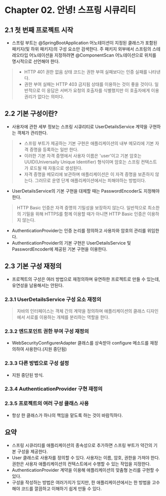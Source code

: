 # Chapter 02. 안녕! 스프링 시큐리티

## 2.1 첫 번째 프로젝트 시작

- 스프링 부트는 @SpringBootApplication 어노테이션이 지정된 클래스가 포함된 패키지(및 하위 패키지)의 구성 요소만 검색한다. 주 패키지 외부에서 스프링의 스테레오타입 어노테이션을 지정하려면 @ComponentScan 어노테이션으로 위치를 명시적으로 선언해야 한다.

> - HTTP 401 권한 없음 상태 코드는 권한 부여 실패보다는 인증 실패를 나타낸다.
> - 권한 부여 실패는 HTTP 403 금지됨 상태를 이용하는 것이 좋을 것이다. 일반적으로 이 응답은 서버가 요청의 호출자를 식별했지만 이 호출자에게 이용 권리가 없다는 의미다.

## 2.2 기본 구성이란?

- 사용자에 관한 세부 정보는 스프링 시큐리티로 UserDetailsService 계약을 구현하는 객체가 관리한다.

> - 스프링 부트가 제공하는 기본 구현은 애플리케이션의 내부 메모리에 기본 자격 증명을 등록하는 일만 한다.
> - 이러한 기본 자격 증명에서 사용자 이름은 'user'이고 기본 암호는 UUID(Universally Unique Identifier) 형식이며 암호는 스프링 컨텍스트가 로드될 때 자동으로 생성된다.
> - 자격 증명을 메모리에 보관하며 애플리케이션은 이 자격 증명을 보존하지 않는다. 그러므로 운영 단계 애플리케이션에서는 피해야하는 방법이다.

- UserDetailsService의 기본 구현을 대체할 때는 PasswordEncoder도 지정해야한다.

> HTTP Basic 인증은 자격 증명의 기밀성을 보장하지 않는다. 일반적으로 최소한의 기밀을 위해 HTTPS를 함께 이용할 때가 아니면 HTTP Basic 인증은 이용하지 않는다.

- AuthenticationProvider는 인증 논리를 정의하고 사용자와 암호의 관리를 위임한다.
- AuthenticationProvider의 기본 구현은 UserDetailsService 및 PasswordEncoder에 제공된 기본 구현을 이용한다.

## 2.3 기본 구성 재정의

- 프로젝트의 구성은 여러 방법으로 재정의하며 유연하한 프로젝트로 만들 수 있는데, 유연성을 남용해서는 안된다.

### 2.3.1 UserDetailsService 구성 요소 재정의

> 자바의 인터페이스는 객체 간의 계약을 정의하며 애플리케이션의 클래스 디자인에서 서로를 이용하는 개체를 분리하는 역할을 한다.

### 2.3.2 엔드포인트 권한 부여 구성 재정의

- WebSecurityConfigurerAdapter 클래스를 상속받아 configure 메소드를 재정의하여 사용한다.(지원 중단됨)

### 2.3.3 다른 방법으로 구성 설정

- 지원 중단된 방식.

### 2.3.4 AuthenticationProvider 구현 재정의

### 2.3.5 프로젝트의 여러 구성 클래스 사용

- 항상 한 클래스가 하나의 책임을 맡도록 하는 것이 바람직하다.

## 요약

- 스프링 시큐리티를 애플리케이션의 종속성으로 추가하면 스프링 부트가 약간의 기본 구성을 제공한다.
- User 클래스로 사용자를 정의할 수 있다. 사용자는 이름, 암호, 권한을 가져야 한다. 권한은 사용자 애플리케이션의 컨텍스트에서 수행할 수 있는 작업을 지정한다.
- AuthenticationProvider 계약을 이용해 애플리케이션의 맞춤형 논리를 구현할 수 있다.
- 구성을 작성하는 방법은 여러가지가 있지만, 한 애플리케이션에서는 한 방법을 고수해야 코드를 깔끔하고 이해하기 쉽게 만들 수 있다.
